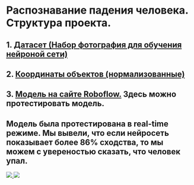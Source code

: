 # Распознавание падения человека. Структура проекта.
## 1. [Датасет (Набор фотография для обучения нейроной сети)](https://github.com/Milejay/falling-detection/tree/main/dataset/images) 
## 2. [Координаты объектов (нормализованные)](https://github.com/Milejay/falling-detection/tree/main/dataset/images) 
## 3. [Модель на сайте Roboflow.](https://universe.roboflow.com/project-ciqrk/people-falling-h8xp1) Здесь можно протестировать модель.

## Модель была протестирована в real-time режиме. Мы вывели, что если нейросеть показывает более 86% сходства, то мы можем с увереностью сказать, что человек упал. 

<a href="https://universe.roboflow.com/project-ciqrk/people-falling-h8xp1">
    <img src="https://app.roboflow.com/images/download-dataset-badge.svg"></img>
</a>

<a href="https://universe.roboflow.com/project-ciqrk/people-falling-h8xp1/model/">
    <img src="https://app.roboflow.com/images/try-model-badge.svg"></img>
</a>
